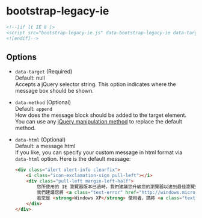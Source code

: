 bootstrap-legacy-ie
===================

```html
<!--[if lt IE 8 ]>
<script src="bootstrap-legacy-ie.js" data-bootstrap-legacy-ie data-target="#main"></script>
<![endif]-->
```


## Options

* `data-target` (Required)  
    Default: null  
    Accepts a jQuery selector string. This option indicates where the message box should be shown.

* `data-method` (Optional)  
    Default: `append`  
    How does the message block should be added to the target element. You can use any [jQuery manipulation method](http://api.jquery.com/category/manipulation/) to replace the default method.

* `data-html` (Optional)  
    Default: a message html  
    If you like, you can specify your custom message in html format via `data-html` option. Here is the default message:

    ```html
    <div class="alert alert-info clearfix">
        <i class="icon-exclamation-sign pull-left"></i>
        <div class="pull-left margin-left-half">
            您所使用的 IE 瀏覽器版本已過時，我們建議您升級您的瀏覽器以達到最佳瀏覽效果。<br />
            我們建議您將 <a class="text-error" href="http://windows.microsoft.com/zh-tw/internet-explorer/download-ie" target="upgrade-browser">瀏覽器升級至IE9</a> 以上或改用瀏覽效果更佳的 <a class="text-error" href="http://www.google.com/intl/zh-TW/chrome/browser/" target="upgrade-browser">Google Chrome</a> 瀏覽器<br />
            若您是 <strong>Windows XP</strong> 使用者，請將 <a class="text-error" href="http://windows.microsoft.com/zh-TW/internet-explorer/downloads/ie-8">瀏覽器升級至IE8</a> 或改用瀏覽效果更佳的 <a class="text-error" href="http://www.google.com/intl/zh-TW/chrome/browser/" target="upgrade-browser">Google Chrome</a> 瀏覽器
        </div>
    </div>
    ```


